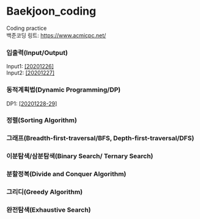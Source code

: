 # Baekjoon_coding
Coding practice\
백준코딩 링트: <https://www.acmicpc.net/>

### 입출력(Input/Output)
Input1: [[20201226]](https://github.com/I-SUBIN/Baekjoon_coding/blob/master/20201226.ipynb)\
Input2: [[20201227]](https://github.com/I-SUBIN/Baekjoon_coding/blob/master/20201227.ipynb)

### 동적계획법(Dynamic Programming/DP)
DP1: [[20201228-29]](https://github.com/I-SUBIN/Baekjoon_coding/blob/master/20201228-29.ipynb)

### 정렬(Sorting Algorithm)

### 그래프(Breadth-first-traversal/BFS, Depth-first-traversal/DFS)

### 이분탐색/삼분탐색(Binary Search/ Ternary Search)

### 분할정복(Divide and Conquer Algorithm)

### 그리디(Greedy Algorithm)

### 완전탐색(Exhaustive Search)

